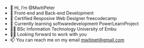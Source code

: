 - 👋  Hi, I’m @MwitiPeter
- 👀  Front-end and Back-end Development
- 🌱  Certified Resposive Web Designer freecodecamp 
- 💞️  Currently learning softwaredevelopment PowerLearnProject
- 🕵🏿  BSc Information  Technology University of Embu
- 👨‍💻  Looking forward to work with you
- 📫  You can reach me on my email mwitipet@gmail.com 

<!---
MwitiPeter/MwitiPeter is a ✨ special ✨ repository because its `README.md` (this file) appears on your GitHub profile.
You can click the Preview link to take a look at your changes.
--->
